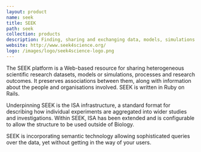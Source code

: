 ```yaml
---
layout: product
name: seek
title: SEEK
path: seek
collection: products
description: Finding, sharing and exchanging data, models, simulations and processes in life sciences
website: http://www.seek4science.org/
logo: /images/logo/seek4science-logo.png
---
```


The SEEK platform is a Web-based resource for sharing heterogeneous scientific research datasets, models or simulations, processes and research outcomes. It preserves associations between them, along with information about the people and organisations involved. SEEK is written in Ruby on Rails.

Underpinning SEEK is the ISA infrastructure, a standard format for describing how individual experiments are aggregated into wider studies and investigations. Within SEEK, ISA has been extended and is configurable to allow the structure to be used outside of Biology.

SEEK is incorporating semantic technology allowing sophisticated queries over the data, yet without getting in the way of your users.